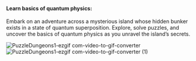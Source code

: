 #### Learn basics of quantum physics:
  Embark on an adventure across a mysterious island whose hidden bunker exists in a state of quantum superposition. 
  Explore, solve puzzles, and uncover the basics of quantum physics as you unravel the island’s secrets.

  
 ![PuzzleDungeons1-ezgif com-video-to-gif-converter](https://github.com/user-attachments/assets/dda6d207-4c10-485c-868b-60a44eb98292) ![PuzzleDungeons1-ezgif com-video-to-gif-converter (1)](https://github.com/user-attachments/assets/de138c5e-ff95-466f-a276-13343bb6448b)
